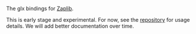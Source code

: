 The glx bindings for [Zaplib](https://github.com/Zaplib/zaplib).

This is early stage and experimental. For now, see the [repository](https://github.com/Zaplib/zaplib) for usage details. We will add better documentation over time.
